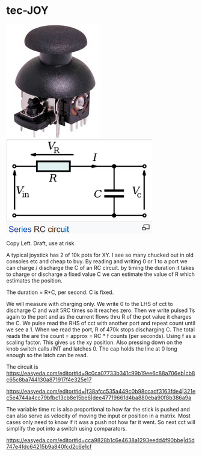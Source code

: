 # tec-JOY

![](https://github.com/SteveJustin1963/tec-JOY/blob/master/pics/1.png) ![](https://github.com/SteveJustin1963/tec-JOY/blob/master/pics/2.png)

Copy Left. Draft, use at risk

A typical joystick has 2 of 10k pots for XY. I see so many chucked out in old consoles etc and cheap to buy. By reading and writing 0 or 1 to a port we can charge / discharge the C of an RC circuit. by timing the duration it takes to charge or discharge a fixed value C we can estimate the value of R which estimates the position. 

The duration = R*C, per second. C is fixed.

We will measure with charging only. We write 0 to the LHS of cct to discharge C and wait 5RC times so it reaches zero. Then we write pulsed 1’s again to the port and as the current flows thru R of the pot value it charges the C. We pulse read the RHS of cct with another port and repeat count until we see a 1. When we read the port, R of 470k stops discharging C. The total reads the are the count = approx = RC * f counts (per seconds). Using f as a scaling factor. This gives us the xy position.
Also pressing down on the knob switch calls /INT and latches 0. The cap holds the line at 0 long enough so the latch can be read.

The circuit is https://easyeda.com/editor#id=9c0ca07733b341c99b19ee6c88a706eb|cb8c65c8ba744130a871917f4e325e17

https://easyeda.com/editor#id=|f38afcc535a449c0b98ccadf3163fde4|321ec5e4744a4cc79bfbc13cb8e15be6|dee47719661d4ba880eba90f8b386a9a

The variable time rc is also proportional to how far the stick is pushed and can also serve as velocity of moving the input or position in a matrix. Most cases only need to know if it was a push not how far it went. So next cct will simplify the pot into a switch using comparators.

https://easyeda.com/editor#id=cca9828b1c6e4638a1293eedd4f90bbe|d5d747e4fdc64215b9a840fcd2c6e1cf

